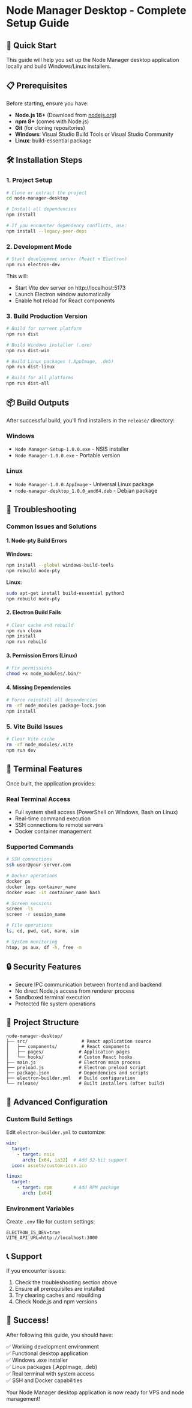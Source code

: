 # Node Manager Desktop - Complete Setup Guide

## 🚀 Quick Start

This guide will help you set up the Node Manager desktop application locally and build Windows/Linux installers.

## 📋 Prerequisites

Before starting, ensure you have:

- **Node.js 18+** (Download from [nodejs.org](https://nodejs.org/))
- **npm 8+** (comes with Node.js)
- **Git** (for cloning repositories)
- **Windows**: Visual Studio Build Tools or Visual Studio Community
- **Linux**: build-essential package

## 🛠️ Installation Steps

### 1. Project Setup

```bash
# Clone or extract the project
cd node-manager-desktop

# Install all dependencies
npm install

# If you encounter dependency conflicts, use:
npm install --legacy-peer-deps
```

### 2. Development Mode

```bash
# Start development server (React + Electron)
npm run electron-dev
```

This will:
- Start Vite dev server on http://localhost:5173
- Launch Electron window automatically
- Enable hot reload for React components

### 3. Build Production Version

```bash
# Build for current platform
npm run dist

# Build Windows installer (.exe)
npm run dist-win

# Build Linux packages (.AppImage, .deb)
npm run dist-linux

# Build for all platforms
npm run dist-all
```

## 📦 Build Outputs

After successful build, you'll find installers in the `release/` directory:

### Windows
- `Node Manager-Setup-1.0.0.exe` - NSIS installer
- `Node Manager-1.0.0.exe` - Portable version

### Linux
- `Node Manager-1.0.0.AppImage` - Universal Linux package
- `node-manager-desktop_1.0.0_amd64.deb` - Debian package

## 🔧 Troubleshooting

### Common Issues and Solutions

#### 1. Node-pty Build Errors

**Windows:**
```bash
npm install --global windows-build-tools
npm rebuild node-pty
```

**Linux:**
```bash
sudo apt-get install build-essential python3
npm rebuild node-pty
```

#### 2. Electron Build Fails

```bash
# Clear cache and rebuild
npm run clean
npm install
npm run rebuild
```

#### 3. Permission Errors (Linux)

```bash
# Fix permissions
chmod +x node_modules/.bin/*
```

#### 4. Missing Dependencies

```bash
# Force reinstall all dependencies
rm -rf node_modules package-lock.json
npm install
```

### 5. Vite Build Issues

```bash
# Clear Vite cache
rm -rf node_modules/.vite
npm run dev
```

## 🎯 Terminal Features

Once built, the application provides:

### Real Terminal Access
- Full system shell access (PowerShell on Windows, Bash on Linux)
- Real-time command execution
- SSH connections to remote servers
- Docker container management

### Supported Commands
```bash
# SSH connections
ssh user@your-server.com

# Docker operations
docker ps
docker logs container_name
docker exec -it container_name bash

# Screen sessions
screen -ls
screen -r session_name

# File operations
ls, cd, pwd, cat, nano, vim

# System monitoring
htop, ps aux, df -h, free -m
```

## 🔒 Security Features

- Secure IPC communication between frontend and backend
- No direct Node.js access from renderer process
- Sandboxed terminal execution
- Protected file system operations

## 📁 Project Structure

```
node-manager-desktop/
├── src/                    # React application source
│   ├── components/         # React components
│   ├── pages/             # Application pages
│   └── hooks/             # Custom React hooks
├── main.js                # Electron main process
├── preload.js             # Electron preload script
├── package.json           # Dependencies and scripts
├── electron-builder.yml   # Build configuration
└── release/               # Built installers (after build)
```

## 🚀 Advanced Configuration

### Custom Build Settings

Edit `electron-builder.yml` to customize:

```yaml
win:
  target:
    - target: nsis
      arch: [x64, ia32]  # Add 32-bit support
  icon: assets/custom-icon.ico

linux:
  target:
    - target: rpm        # Add RPM package
      arch: [x64]
```

### Environment Variables

Create `.env` file for custom settings:

```env
ELECTRON_IS_DEV=true
VITE_API_URL=http://localhost:3000
```

## 📞 Support

If you encounter issues:

1. Check the troubleshooting section above
2. Ensure all prerequisites are installed
3. Try clearing caches and rebuilding
4. Check Node.js and npm versions

## 🎉 Success!

After following this guide, you should have:

✅ Working development environment  
✅ Functional desktop application  
✅ Windows .exe installer  
✅ Linux packages (.AppImage, .deb)  
✅ Real terminal with system access  
✅ SSH and Docker capabilities  

Your Node Manager desktop application is now ready for VPS and node management!